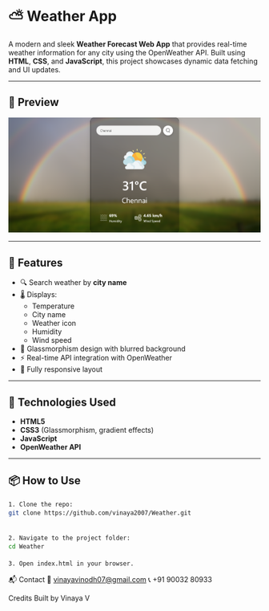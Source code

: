 # ⛅ Weather App

A modern and sleek **Weather Forecast Web App** that provides real-time weather information for any city using the OpenWeather API. Built using **HTML**, **CSS**, and **JavaScript**, this project showcases dynamic data fetching and UI updates.

---

## 📸 Preview

![Weather App Screenshot](./Weather.png)

---

## 🚀 Features

- 🔍 Search weather by **city name**
- 🌡️ Displays:
  - Temperature
  - City name
  - Weather icon
  - Humidity
  - Wind speed
- 🧊 Glassmorphism design with blurred background
- ⚡ Real-time API integration with OpenWeather
- 📱 Fully responsive layout

---

## 🧰 Technologies Used

- **HTML5**
- **CSS3** (Glassmorphism, gradient effects)
- **JavaScript**
- **OpenWeather API**

---

## 📦 How to Use

   ```bash
1. Clone the repo:
git clone https://github.com/vinaya2007/Weather.git


2. Navigate to the project folder:
cd Weather

3. Open index.html in your browser.
```

📬 Contact
📧 vinayavinodh07@gmail.com 
📞 +91 90032 80933

Credits Built by Vinaya V
